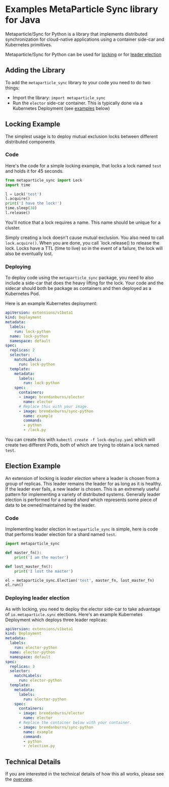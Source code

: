 # Examples MetaParticle Sync library for Java

Metaparticle/Sync for Python is a library that implements distributed synchronization
for cloud-native applications using a container side-car and Kubernetes primitives.

Metaparticle/Sync for Python can be used for [locking](#locking-example) or for
[leader election](#election-example)

## Adding the Library
To add the `metaparticle_sync` library to your code you need to do two things:

   * Import the library: `import metaparticle_sync` 
   * Run the `elector` side-car container. This is typically done via a Kubernetes Deployment
   (see [examples](#deploying) below)

## Locking Example
The simplest usage is to deploy mutual exclusion locks between different distributed components

### Code
Here's the code for a simple locking example, that locks a lock named `test` and holds it for 45 seconds.

```python
from metaparticle_sync import Lock
import time

l = Lock('test')
l.acquire()
print('I have the lock!')
time.sleep(30)
l.release()
```

You'll notice that a lock requires a name. This name should be unique for a cluster.

Simply creating a lock doesn't cause mutual exclusion. You also need to call `lock.acquire()`. When
you are done, you call `lock.release() to release the lock. Locks have a TTL (time to live) so
in the event of a failure, the lock will also be eventually lost.


### Deploying
To deploy code using the `metaparticle_sync` package, you need to also include a side-car that
does the heavy lifting for the lock. Your code and the sidecar should both be package as containers
and then deployed as a Kubernetes Pod.

Here is an example Kubernetes deployment:

```yaml
apiVersion: extensions/v1beta1
kind: Deployment
metadata:
  labels:
    run: lock-python
  name: lock-python
  namespace: default
spec:
  replicas: 2
  selector:
    matchLabels:
      run: lock-python
  template:
    metadata:
      labels:
        run: lock-python 
    spec:
      containers:
      - image: brendanburns/elector
        name: elector
      # Replace this with your image.
      - image: brendanburns/sync-python
        name: example
        command:
        - python
        - /lock.py
```

You can create this with `kubectl create -f lock-deploy.yaml` which will create two different Pods, both of which are trying to obtain a lock named `test`.

## Election Example
An extension of locking is _leader election_ where a leader is chosen from a group of replicas.
This leader remains the leader for as long as it is healthy. If the leader ever fails, a new
leader is chosen. This is an extremely useful pattern for implementing a variety of distributed systems. Generally leader election is performed for a named _shard_ which represents some piece
of data to be owned/maintained by the leader.

### Code
Implementing leader election in `metaparticle_sync` is simple, here is code that performs
leader election for a shard named `test`.

```python
import metaparticle_sync

def master_fn():
    print('I am the master')

def lost_master_fn():
    print('I lost the master')

el = metaparticle_sync.Election('test', master_fn, lost_master_fn)
el.run()

```

### Deploying leader election
As with locking, you need to deploy the elector side-car to take advantage of `io.metaparticle.sync` elections. Here's an example Kubernetes Deployment which deploys three leader replicas:

```yaml
apiVersion: extensions/v1beta1
kind: Deployment
metadata:
  labels:
    run: elector-python
  name: elector-python
  namespace: default
spec:
  replicas: 3
  selector:
    matchLabels:
      run: elector-python
  template:
    metadata:
      labels:
        run: elector-python 
    spec:
      containers:
      - image: brendanburns/elector
        name: elector
      # Replace the container below with your container.
      - image: brendanburns/sync-python
        name: example
        command:
        - python
        - /election.py 
```

## Technical Details
If you are interested in the technical details of how this all works, please see the [overview](../overview.md).
